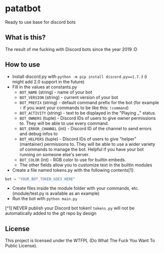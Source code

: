 # patatbot
Ready to use base for discord bots

## What is this?
The result of me fucking with Discord bots since the year 2019 :D

## How to use
- Install discord.py with `python -m pip install discord.py==1.7.3` (i might add 2.0 support in the future)
- Fill in the values at constants.py
    - `BOT_NAME` (string) - name of your bot
    - `BOT_VERSION` (string) - current version of your bot
    - `BOT_PREFIX` (string) - default command prefix for the bot (for example `!` if you want your commands to be like this: `!command`)
    - `BOT_ACTIVITY` (string) - text to be displayed in the "Playing _" status.
    - `BOT_OWNERS` (tuple) - Discord IDs of users to give owner permissions to. They will be able to use every command.
    - `BOT_ERROR_CHANNEL` (int) - Discord ID of the channel to send errors and debug infos to
    - `BOT_HELPERS` (tuple) - Discord IDs of users to give "helper" (mantainer) permissions to. They will be able to use a wider variety of commands to manage the bot. Helpful if you have your bot running on someone else's server.
    - `BOT_COLOR` (int) - RGB color to use for builtin embeds.
    - The other fields allow you to customize text in the builtin modules
- Create a file named tokens.py with the following contents[1]:
```py
bot = "YOUR_BOT_TOKEN_GOES_HERE"
```
- Create files inside the module folder with your commands, etc. (module/test.py is available as an example)
- Run the bot with `python main.py`

[^1] NEVER publish your Discord bot token! `tokens.py` will not be automatically added to the git repo by design

## License
This project is licensed under the WTFPL (Do What The Fuck You Want To Public License).
